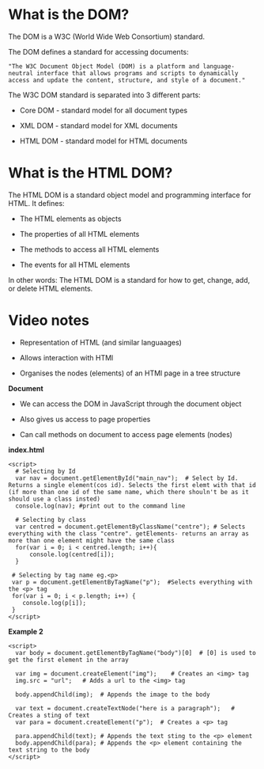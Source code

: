# What is the DOM?

The DOM is a W3C (World Wide Web Consortium) standard.

The DOM defines a standard for accessing documents:
```
"The W3C Document Object Model (DOM) is a platform and language-neutral interface that allows programs and scripts to dynamically access and update the content, structure, and style of a document."
```
The W3C DOM standard is separated into 3 different parts:

- Core DOM - standard model for all document types

- XML DOM - standard model for XML documents

- HTML DOM - standard model for HTML documents

# What is the HTML DOM?
The HTML DOM is a standard object model and programming interface for HTML. It defines:

- The HTML elements as objects

- The properties of all HTML elements 

- The methods to access all HTML elements

- The events for all HTML elements

In other words: The HTML DOM is a standard for how to get, change, add, or delete HTML elements.

# Video notes

- Representation of  HTML (and similar languaages)

- Allows interaction with HTMl

- Organises the nodes (elements) of an HTMl page in a tree structure

**Document**

- We can access the DOM in JavaScript through the document object

- Also gives us access to page properties

- Can call methods on document to access page elements (nodes)

**index.html**
```
<script>
  # Selecting by Id
  var nav = document.getElementById("main_nav");  # Select by Id. Returns a single element(cos id). Selects the first elemt with that id (if more than one id of the same name, which there shouln't be as it should use a class insted)
  console.log(nav); #print out to the command line
  
  # Selecting by class
  var centred = document.getElementByClassName("centre"); # Selects everything with the class "centre". getElements- returns an array as more than one element might have the same class
  for(var i = 0; i < centred.length; i++){
      console.log(centred[i]);
  }
  
 # Selecting by tag name eg.<p>
 var p = document.getElementByTagName("p");  #Selects everything with the <p> tag
 for(var i = 0; i < p.length; i++) {
    console.log(p[i]);
 }
</script>
```

**Example 2**
```
<script>
  var body = document.getElementByTagName("body")[0]  # [0] is used to get the first element in the array
  
  var img = document.createElement("img");    # Creates an <img> tag
  img.src = "url";   # Adds a url to the <img> tag
  
  body.appendChild(img);  # Appends the image to the body
  
  var text = document.createTextNode("here is a paragraph");   # Creates a sting of text
  var para = document.createElement("p");  # Creates a <p> tag
  
  para.appendChild(text); # Appends the text sting to the <p> element
  body.appendChild(para); # Appends the <p> element containing the text string to the body
</script>
```
